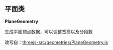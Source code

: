 ## 平面类

**PlaneGeometry**

生成平面顶点数据，可以调整宽高以及分段数

改写自：[threejs-src/geometries/PlaneGeometry.js](https://github.com/mrdoob/three.js/blob/master/src/geometries/PlaneGeometry.js)

